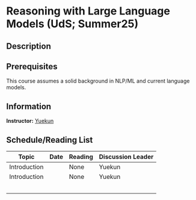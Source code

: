 # Reasoning with Large Language Models (UdS; Summer25)

## Description



## Prerequisites

This course assumes a solid background in NLP/ML and current language models.



## Information

**Instructor:** [Yuekun](https://ykyaol7.github.io/)



## Schedule/Reading List



| **Topic**    | Date | Reading | Discussion Leader |
| ------------ | ---- | ------- | ----------------- |
| Introduction |      | None    | Yuekun            |
| Introduction |      | None    | Yuekun            |
|              |      |         |                   |
|              |      |         |                   |
|              |      |         |                   |
|              |      |         |                   |
|              |      |         |                   |


